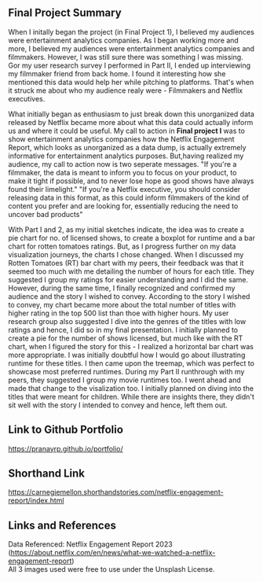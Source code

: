 ## Final Project Summary

When I initally began the project (in Final Project 1), I believed my audiences were entertainment analytics companies. As I began working more and more, I believed my audiences were entertainment analytics companies and filmmakers. However, I was still sure there was something I was missing. Gor my user research survey I performed in Part II, I ended up interviewing my filmmaker friend from back home. I found it interesting how she mentioned this data would help her while pitching to platforms. That's when it struck me about who my audience realy were - Filmmakers and Netflix executives. 

What initially began as enthusiasm to just break down this unorganized data released by Netflix became more about what this data could actually inform us and where it could be useful. My call to action in **Final project I** was to show entertainment analytics companies how the Netflix Engagement Report, which looks as unorganized as a data dump, is actually extremely informative for entertainment analytics purposes. But,having realized my audience, my call to action now is two seperate messages. "If you're a filmmaker, the data is meant to inform you to focus on your product, to make it tight if possible, and to never lose hope as good shows have always found their limelight."
"If you're a Netflix executive, you should consider releasing data in this format, as this could inform filmmakers of the kind of content you prefer and are looking for, essentially reducing the need to uncover bad products"

With Part I and 2, as my initial sketches indicate, the idea was to create a pie chart for no. of licensed shows, to create a boxplot for runtime and a bar chart for rotten tomatoes ratings. But, as I progress further on my data visualization journeys, the charts I chose changed. When I discussed my Rotten Tomatoes (RT) bar chart with my peers, their feedback was that it seemed too much with me detailing the number of hours for each title. They suggested I group my ratings for easier understanding and I did the same. However, during the same time, I finally recognized and confirmed my audience and the story I wished to convey. According to the story I wished to convey, my chart became more about the total number of titles with higher rating in the top 500 list than thoe with higher hours. My user research group also suggested I dive into the genres of the titles with low ratings and hence, I did so in my final presentation. I initially planned to create a pie for the number of shows licensed, but much like with the RT chart, when I figured the story for this - I realized a horizontal bar chart was more appropriate. I was initially doubtful how I would go about illustrating runtime for these titles. I then came upon the treemap, which was perfect to showcase most preferred runtimes. During my Part II runthrough with my peers, they suggested I group my movie runtimes too. I went ahead and made that change to the visalization too. I initially planned on diving into the titles that were meant for children. While there are insights there, they didn't sit well with the story I intended to convey and hence, left them out.


## Link to Github Portfolio
https://pranayrp.github.io/portfolio/

## Shorthand Link
https://carnegiemellon.shorthandstories.com/netflix-engagement-report/index.html

## Links and References
Data Referenced: Netflix Engagement Report 2023 (https://about.netflix.com/en/news/what-we-watched-a-netflix-engagement-report)</br>
All 3 images used were free to use under the Unsplash License.











